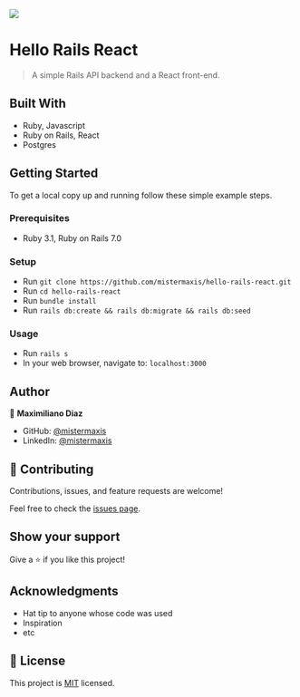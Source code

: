 ![](https://img.shields.io/badge/Microverse-blueviolet)

# Hello Rails React

> A simple Rails API backend and a React front-end.

## Built With

- Ruby, Javascript
- Ruby on Rails, React
- Postgres

## Getting Started

To get a local copy up and running follow these simple example steps.

### Prerequisites

- Ruby 3.1, Ruby on Rails 7.0

### Setup

- Run `git clone https://github.com/mistermaxis/hello-rails-react.git`
- Run `cd hello-rails-react`
- Run `bundle install`
- Run `rails db:create && rails db:migrate && rails db:seed`

### Usage

- Run `rails s`
- In your web browser, navigate to: `localhost:3000`

## Author

👤 **Maximiliano Diaz**

- GitHub: [@mistermaxis](https://github.com/mistermaxis)
- LinkedIn: [@mistermaxis](https://linkedin.com/in/mistermaxis)

## 🤝 Contributing

Contributions, issues, and feature requests are welcome!

Feel free to check the [issues page](../../issues/).

## Show your support

Give a ⭐️ if you like this project!

## Acknowledgments

- Hat tip to anyone whose code was used
- Inspiration
- etc

## 📝 License

This project is [MIT](./MIT.md) licensed.
